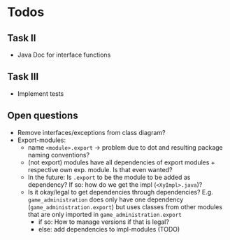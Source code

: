 # Todos

## Task II

- Java Doc for interface functions

## Task III

- Implement tests

## Open questions

- Remove interfaces/exceptions from class diagram?
- Export-modules:
    - name `<module>.export` &rarr; problem due to dot and resulting package naming conventions?
    - (not export) modules have all dependencies of export modules + respective own exp. module. Is that even wanted?
    - In the future: Is `.export` to be the module to be added as dependency? If so: how do we get the impl (`<XyImpl>.java`)?
    - Is it okay/legal to get dependencies through dependencies? E.g. `game_administration` does only have one dependency (`game_administration.export`) but uses classes from other modules that are only imported in  `game_administration.export`
        - if so: How to manage versions if that is legal?
        - else: add dependencies to impl-modules (TODO)
